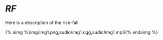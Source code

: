 # *RF* 

Here is a description of the rise-fall.

{% aimg %}img/img1.png,audio/img1.ogg,audio/img1.mp3{% endaimg %}
